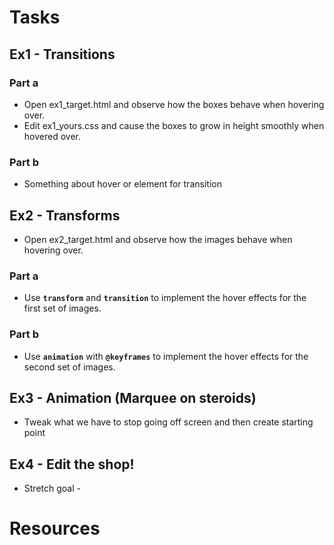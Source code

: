 # Tasks

## Ex1 - Transitions

### Part a
* Open ex1_target.html and observe how the boxes behave when hovering over.
* Edit ex1_yours.css and cause the boxes to grow in height smoothly when hovered over.

### Part b
* Something about hover or element for transition

## Ex2 - Transforms

* Open ex2_target.html and observe how the images behave when hovering over.

### Part a

* Use **`transform`** and **`transition`** to implement the hover effects for the first set of images.

### Part b

* Use **`animation`** with **`@keyframes`** to implement the hover effects for the second set of images.

## Ex3 - Animation (Marquee on steroids)
- Tweak what we have to stop going off screen and then create starting point

## Ex4 - Edit the shop!
- Stretch goal - 

# Resources